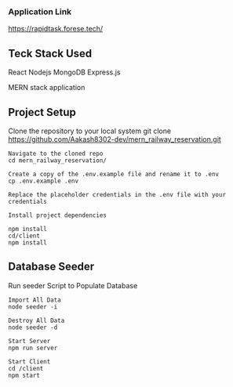 ### Application Link 
https://rapidtask.forese.tech/

## Teck Stack Used
React 
Nodejs
MongoDB
Express.js

MERN stack application

## Project Setup
Clone the repository to your local system
git clone https://github.com/Aakash8302-dev/mern_railway_reservation.git

```
Navigate to the cloned repo
cd mern_railway_reservation/

Create a copy of the .env.example file and rename it to .env
cp .env.example .env

Replace the placeholder credentials in the .env file with your credentials

Install project dependencies

npm install
cd/client
npm install
```
## Database Seeder
Run seeder Script to Populate Database
```
Import All Data
node seeder -i

Destroy All Data
node seeder -d

Start Server
npm run server

Start Client 
cd /client
npm start